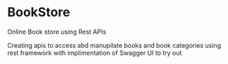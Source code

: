 # BookStore
Online Book store using Rest APIs 

Creating apis to access abd manupilate books and book categories using rest framework 
with implimentation of Swagger UI to try out
